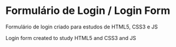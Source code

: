 # Formulário de Login / Login Form
 Formulário de login criado para estudos de HTML5, CSS3 e JS

Login form created to study HTML5 and CSS3 and JS
